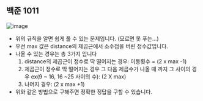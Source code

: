 ## 백준 1011
![image](https://github.com/user-attachments/assets/a26a02bd-86e4-4e02-bea5-b47440d13d38)
- 위의 규칙을 알면 쉽게 풀 수 있는 문제입니다. (모르면 못 푸는...)
- 우선 max 값은 distance의 제곱근에서 소수점을 버린 정수값입니다.
- 나올 수 있는 경우는 총 3가지 입니다
  1. distance의 제곱근이 정수로 딱 떨어지는 경우: 이동횟수 = (2 x max -1)
  2. 제곱근이 정수로 딱 떨어지는 경우 그 다음 제곱수가 나올 때 까지 그 사이의 경우 ex(9 ~ 16, 16 ~25 사이의 수): (2 X max)
  3. 나머지 경우: (2 x max +1)
- 위와 같은 방법으로 구해주면 정확한 정답을 구할 수 있습니다.